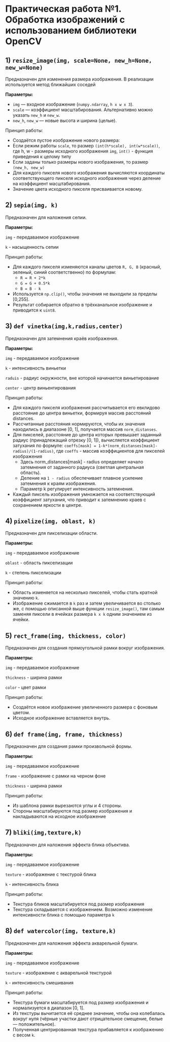 # Практическая работа №1. Обработка изображений с использованием библиотеки OpenCV ##

## 1) `resize_image(img, scale=None, new_h=None, new_w=None)`

Предназначен для изменения размера изображения. В реализации используется метод ближайших соседей 

**Параметры:**
- `img` — входное изображение (`numpy.ndarray`, `h x w x 3`).
- `scale` — коэффициент масштабирования. Альтернативно можно указать `new_h` и `new_w`.
- `new_h`, `new_w` — новые высота и ширина (целые).

Принцип работы:

- Создаётся пустое изображение нового размера:
- Если режим работы `scale`, то размер `(int(h*scale), int(w*scale))`, где h, w - размеры исходного изображения `img`, `int()` - функция приведения к целому типу 
- Если заданы только размеры нового изображения, то размер `(new_h, new_w)`
- Для каждого пикселя нового изображения вычисляются координаты соответствующего пикселя исходного изображения через деление на коэффициент масштабирования.
- Значение цвета исходного пикселя присваивается новому.


 ## 2) `sepia(img, k)`

Предназначен для наложения сепии.    

**Параметры:**

`img` - передаваемое изображение

`k` - насыщенность сепии

Принцип работы:
- Для каждого пикселя изменяются каналы цветов `R, G, B` (красный, зеленый, синий соответственно) по формулам:
  - `R = R + 2*k`
  - `G = G + 0.5*k`
  - `B = B - k`
- Используется `np.clip()`, чтобы значения не выходили за пределы [0,255].
- Результат собирается обратно в трёхканальное изображение и приводится к `uint8`.  

## 3) `def vinetka(img,k,radius,center)`

Предназначен для затемнения краёв изображения.

**Параметры:**

`img` - передаваемое изображение

`k` - интенсивность виньетки

`raduis` - радиус окружности, вне которой начинается виньетирование

`center` - центр виньентирования

Принцип работы:
- Для каждого пикселя изображения рассчитывается его евклидово расстояние до центра виньетки, формируя массив расстояний distances.
- Рассчитанные расстояния нормируются, чтобы их значения находились в диапазоне [0, 1], получается массив `norm_distanses`.
- Для пикселей, расстояние до центра которых превышает заданный радиус (принадлежащий отрезку [0, 1]), вычисляется коэффициент затухания по формуле: `coeffs[mask] = 1-k*(norm_distanses[mask]-radius)/(1-radius)`, где `coeffs` - массив коэффициентов для пикселей изображения
    - Здесь norm_distances[mask] - radius определяет начало затемнения от заданного радиуса (светлая центральная область).
    - Деление на `1 - radius` обеспечивает плавное усиление затемнения к краям изображения.
    - Параметр k регулирует интенсивность затемнения.
- Каждый пиксель изображения умножается на соответствующий коэффициент затухания, что приводит к затемнению краев с сохранением яркости в центре.


## 4) `pixelize(img, oblast, k)`

Предназначен для пикселизации области.

**Параметры:**

`img` - передаваемое изображение

`oblast` - область пикселизации

`k` - степень пикселизации 

Принцип работы:
- Область изменяется на несколько пикселей, чтобы стать кратной значению `k`.
- Изображение сжимается в `k` раз и затем увеличивается во столько же, с помощью описанной выше функции `resize_image()`, там самым заменяя пиксели в ячейках размера `k x k` одним значением из ячейки.
    

## 5) `rect_frame(img, thickness, color)`

Предназначен для создания прямоугольной рамки вокруг изображения.

**Параметры:**

`img` - передаваемое изображение

`thickness` - ширина рамки

`color` - цвет рамки

Принцип работы:
- Создаётся новое изображение увеличенного размера с фоновым цветом.
- Исходное изображение вставляется внутрь.  



## 6) `def frame(img, frame, thickness)`

Предназначен для создания рамки произвольной формы.

**Параметры:**

`img` - передаваемое изображение

`frame` - изображение с рамки на черном фоне

`thickness` - ширина рамки

Принцип работы:
- Из шаблона рамки вырезаются углы и 4 стороны.
- Стороны масштабируются под размер изображения и накладываются на исходное изображение



## 7) `bliki(img,texture,k)`

Предназначен для наложения эффекта блика объектива.  

**Параметры:**

`img` - передаваемое изображение

`texture` - изображение с текстурой блика

`k` - интенсивность блика
  
Принцип работы:
- Текстура бликов масштабируется под размер изображения
- Текстура складывается с изображением. Возможно изменение интенсивности блика с помощью параметра `k`


## 8) `def watercolor(img, texture,k)`
Предназначен для наложения эффекта акварельной бумаги.    

**Параметры:**

`img` - передаваемое изображение

`texture` - изображение с акварельной текстурой

`k` - интенсивность смешивания

Принцип работы:

- Текстура бумаги масштабируется под размер изображения и нормализуется в диапазон [0, 1].
- Из текстуры вычитается её среднее значение, чтобы она колебалась вокруг нуля (чёрные участки дают отрицательное смещение, белые — положительное).
- Полученная центрированная текстура прибавляется к изображению с весом `k`.


